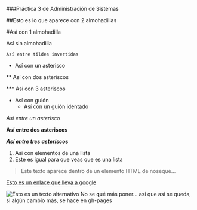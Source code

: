 ###Práctica 3 de Administración de Sistemas

##Esto es lo que aparece con 2 almohadillas

#Así con 1 almohadilla

Así sin almohadilla

```
Así entre tildes invertidas
```

* Así con un asterisco

** Así con dos asteriscos

*** Así con 3 asteriscos

- Así con guión
	- Así con un guión identado

*Así entre un asterisco*

**Así entre dos asteriscos**

***Así entre tres asteriscos***

1. Así con elementos de una lista
2. Este es igual para que veas que es una lista

> Este texto aparece dentro de un elemento HTML de nosequé...

[Esto es un enlace que lleva a google](www.google.es "Vamos a google")

![Esto es un texto alternativo](www.google.es "Título de una imágen")
No se qué más poner... así que así se queda, si algún cambio más, se hace en gh-pages
